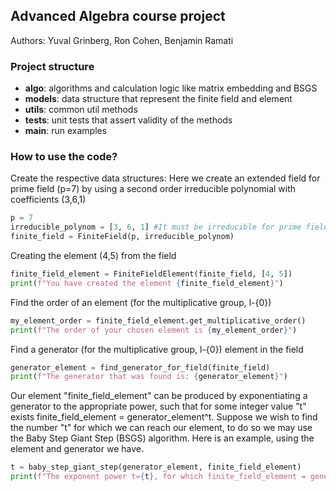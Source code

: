 ## Advanced Algebra course project
Authors: Yuval Grinberg, Ron Cohen, Benjamin Ramati

### Project structure
- **algo**: algorithms and calculation logic like matrix embedding and BSGS
- **models**: data structure that represent the finite field and element
- **utils**: common util methods
- **tests**: unit tests that assert validity of the methods
- **main**: run examples

### How to use the code?
Create the respective data structures:
Here we create an extended field for prime field (p=7) by using a second order irreducible polynomial
with coefficients (3,6,1)
```python
p = 7
irreducible_polynom = [3, 6, 1] #It must be irreducible for prime field members (p=7)
finite_field = FiniteField(p, irreducible_polynom)
```
Creating the element (4,5) from the field
````python
finite_field_element = FiniteFieldElement(finite_field, [4, 5])
print(f"You have created the element {finite_field_element}")
````

Find the order of an element (for the multiplicative group, l-{0}) 
````python
my_element_order = finite_field_element.get_multiplicative_order()
print(f"The order of your chosen element is {my_element_order}")
````

Find a generator (for the multiplicative group, l-{0}) element in the field
```python
generator_element = find_generator_for_field(finite_field)
print(f"The generator that was found is: {generator_element}")
```

Our element "finite_field_element" can be produced by exponentiating a generator to the appropriate power,
such that for some integer value "t" exists  finite_field_element = generator_element^t.
Suppose we wish to find the number "t" for which we can reach our element, to do so we may use the Baby Step Giant Step (BSGS) algorithm.
Here is an example, using the element and generator we have.
```python
t = baby_step_giant_step(generator_element, finite_field_element)
print(f"The exponent power t={t}, for which finite_field_element = generator_element^t")
```

